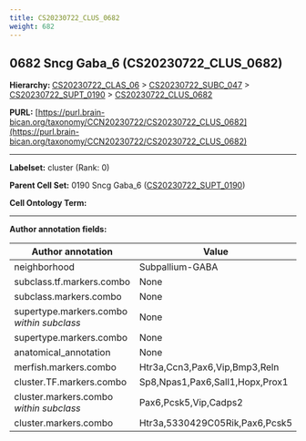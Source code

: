```yaml
---
title: CS20230722_CLUS_0682
weight: 682
---
```

## 0682 Sncg Gaba_6 (CS20230722_CLUS_0682)
<b>Hierarchy: </b>
[CS20230722_CLAS_06](../CS20230722_CLAS_06) >
[CS20230722_SUBC_047](../CS20230722_SUBC_047) >
[CS20230722_SUPT_0190](../CS20230722_SUPT_0190) >
[CS20230722_CLUS_0682](../CS20230722_CLUS_0682)

**PURL:** [https://purl.brain-bican.org/taxonomy/CCN20230722/CS20230722_CLUS_0682](https://purl.brain-bican.org/taxonomy/CCN20230722/CS20230722_CLUS_0682)

---


**Labelset:** cluster (Rank: 0)

**Parent Cell Set:** 0190 Sncg Gaba_6 ([CS20230722_SUPT_0190](../CS20230722_SUPT_0190))



**Cell Ontology Term:** 

[MARKER GENES.]: #


---

[TRANSFERRED ANNOTATIONS.]: #


[AUTHOR ANNOTATION FIELDS.]: #


**Author annotation fields:**

| Author annotation | Value |
|-------------------|-------|
|neighborhood|Subpallium-GABA|
|subclass.tf.markers.combo|None|
|subclass.markers.combo|None|
|supertype.markers.combo _within subclass_|None|
|supertype.markers.combo|None|
|anatomical_annotation|None|
|merfish.markers.combo|Htr3a,Ccn3,Pax6,Vip,Bmp3,Reln|
|cluster.TF.markers.combo|Sp8,Npas1,Pax6,Sall1,Hopx,Prox1|
|cluster.markers.combo _within subclass_|Pax6,Pcsk5,Vip,Cadps2|
|cluster.markers.combo|Htr3a,5330429C05Rik,Pax6,Pcsk5|

